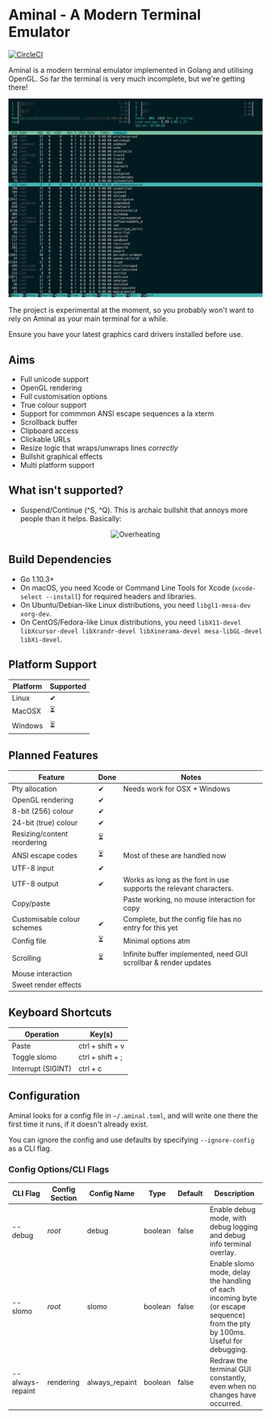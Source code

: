 # Aminal - A Modern Terminal Emulator

[![CircleCI](https://circleci.com/gh/liamg/aminal/tree/master.svg?style=svg)](https://circleci.com/gh/liamg/aminal/tree/master)

Aminal is a modern terminal emulator implemented in Golang and utilising OpenGL. So far the terminal is very much incomplete, but we're getting there!

![Example screenshot](demo.gif)

The project is experimental at the moment, so you probably won't want to rely on Aminal as your main terminal for a while.

Ensure you have your latest graphics card drivers installed before use.

## Aims

- Full unicode support
- OpenGL rendering
- Full customisation options
- True colour support
- Support for commmon ANSI escape sequences a la xterm
- Scrollback buffer
- Clipboard access
- Clickable URLs
- Resize logic that wraps/unwraps lines _correctly_
- Bullshit graphical effects
- Multi platform support

## What isn't supported?

- Suspend/Continue (\^S, \^Q). This is archaic bullshit that annoys more people than it helps. Basically:

<p align="center">
<img alt="Overheating" src="https://imgs.xkcd.com/comics/workflow.png"/>
</p>

## Build Dependencies

- Go 1.10.3+
- On macOS, you need Xcode or Command Line Tools for Xcode (`xcode-select --install`) for required headers and libraries.
- On Ubuntu/Debian-like Linux distributions, you need `libgl1-mesa-dev xorg-dev`.
- On CentOS/Fedora-like Linux distributions, you need `libX11-devel libXcursor-devel libXrandr-devel libXinerama-devel mesa-libGL-devel libXi-devel`.

## Platform Support

| Platform | Supported |
| -------- | --------- |
| Linux    | ✔         |
| MacOSX   | ⏳        |
| Windows  | ⏳        |

## Planned Features

| Feature                     | Done | Notes                                                              |
| --------------------------- | ---- | ------------------------------------------------------------------ |
| Pty allocation              | ✔    | Needs work for OSX + Windows                                       |
| OpenGL rendering            | ✔    |
| 8-bit (256) colour          | ✔    |
| 24-bit (true) colour        | ✔    |
| Resizing/content reordering | ⏳   |
| ANSI escape codes           | ⏳   | Most of these are handled now                                      |
| UTF-8 input                 | ✔    |
| UTF-8 output                | ✔    | Works as long as the font in use supports the relevant characters. |
| Copy/paste                  |      | Paste working, no mouse interaction for copy                       |
| Customisable colour schemes | ✔    | Complete, but the config file has no entry for this yet            |
| Config file                 | ⏳   | Minimal options atm                                                |
| Scrolling                   | ⏳   | Infinite buffer implemented, need GUI scrollbar & render updates   |
| Mouse interaction           |      |
| Sweet render effects        |      |

## Keyboard Shortcuts

| Operation          | Key(s)           |
| ------------------ | ---------------- |
| Paste              | ctrl + shift + v |
| Toggle slomo       | ctrl + shift + ; |
| Interrupt (SIGINT) | ctrl + c         |

## Configuration

Aminal looks for a config file in `~/.aminal.toml`, and will write one there the first time it runs, if it doesn't already exist.

You can ignore the config and use defaults by specifying `--ignore-config` as a CLI flag.

### Config Options/CLI Flags

| CLI Flag         | Config Section | Config Name    | Type    | Default | Description                                                                                                                   |
| ---------------- | -------------- | -------------- | ------- | ------- | ----------------------------------------------------------------------------------------------------------------------------- |
| --debug          | _root_         | debug          | boolean | false   | Enable debug mode, with debug logging and debug info terminal overlay.                                                        |
| --slomo          | _root_         | slomo          | boolean | false   | Enable slomo mode, delay the handling of each incoming byte (or escape sequence) from the pty by 100ms. Useful for debugging. |
| --always-repaint | rendering      | always_repaint | boolean | false   | Redraw the terminal GUI constantly, even when no changes have occurred.                                                       |
